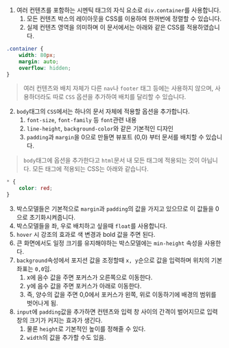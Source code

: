 1. 여러 컨텐츠를 포함하는 시멘틱 태그의 자식 요소로 `div.container`를 사용합니다.
   1. 모든 컨텐츠 박스의 레이아웃을 CSS를 이용하여 한꺼번에 정렬할 수 있습니다.
   2. 실제 컨텐츠 영역을 의미하며 이 문서에서는 아래와 같은 CSS를 적용하였습니다.
```CSS
.container {
    width: 80px;
    margin: auto;
    overflow: hidden;
}
```
> 여러 컨텐츠와 배치 자체가 다른 `nav`나 `footer` 태그 등에는 사용하지 않으며, 사용하더라도 따로 `CSS` 옵션을 추가하여 배치를 달리할 수 있습니다.
> 
2. `body`태그의 `CSS`에서는 하나의 문서 자체에 적용할 옵션을 추가합니다.
    1. `font-size`, `font-family` 등 `font`관련 내용
    2. `line-height`, `background-color`와 같은 기본적인 디자인
    3. `padding`과 `margin`을 0으로 만들면 뷰포트 (0,0) 부터 문서를 배치할 수 있습니다.
> `body`태그에 옵션을 추가한다고 `html`문서 내 모든 태그에 적용되는 것이 아닙니다. 모든 태그에 적용되는 CSS는 아래와 같습니다.
```CSS
* {
    color: red;
}
```
3. 박스모델들은 기본적으로 `margin`과 `padding`의 값을 가지고 있으므로 이 값들을 0으로 초기화시켜줍니다.
4. 박스모델들을 좌, 우로 배치하고 싶을때 `float`를 사용합니다.
5. `hover` 시 강조의 효과로 색 변경과 bold 값을 주면 된다.
6. 큰 화면에서도 일정 크기를 유지해야하는 박스모델에는 `min-height` 속성을 사용한다.
7. `background`속성에서 포지션 값을 조정할때 `x, y`순으로 값을 입력하며 위치의 기본 좌표는 `0,0`임.
    1. x에 음수 값을 주면 포커스가 오른쪽으로 이동한다.
    2. y에 음수 값을 주면 포커스가 아래로 이동한다.
    3. 즉, 양수의 값을 주면 0,0에서 포커스가 왼쪽, 위로 이동하기에 배경의 범위를 벗어나게 됨.
8. `input`에 `padding`값을 추가하면 컨텐츠와 입력 창 사이의 간격이 벌어지므로 입력창의 크기가 커지는 효과가 생긴다.
   1. 물론 `height`로 기본적인 높이를 정해줄 수 있다.
   2. `width`의 값을 추가할 수도 있음.
